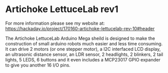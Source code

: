 # Artichoke LettuceLab rev1

For more information please see my website at: https://hackaday.io/project/170160-artichoke-lettucelab-rev-10#header

The Artichoke LettuceLab Arduino Mega sheild is designed to make the construction of small arduino robots much easier and less time consuming. It can drive 2 motors (or one stepper motor), a I2C interfaced LCD display, an ultrasonic distance sensor, an LDR sensor, 2 headlights, 2 blinkers, 2 tail lights, 5 LEDS, 6 buttons and it even includes a MCP23017 GPIO expander to give you another 16 I/O pins.
